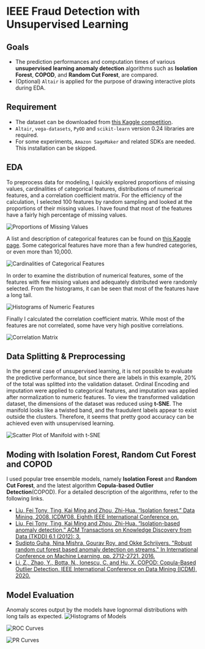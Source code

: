 # IEEE Fraud Detection with Unsupervised Learning
## Goals
* The prediction performances and computation times of various **unsupervised learning anomaly detection** algorithms such as **Isolation Forest**, **COPOD**, and **Random Cut Forest**, are compared.
* (Optional) `Altair` is applied for the purpose of drawing interactive plots during EDA.
  
## Requirement
* The dataset can be downloaded from [this Kaggle competition](https://www.kaggle.com/c/ieee-fraud-detection/).
* `Altair`, `vega-datasets`, `PyOD` and `scikit-learn` version 0.24 libraries are required. 
* For some experiments, `Amazon SageMaker` and related SDKs are needed. This installation can be skipped.
  
## EDA
To preprocess data for modeling, I quickly explored proportions of missing values, cardinalities of categorical features, distributions of numerical features, and a correlation coefficient matrix. For the efficiency of the calculation, I selected 100 features by random sampling and looked at the proportions of their missing values. I have found that most of the features have a fairly high percentage of missing values.
  
![Proportions of Missing Values](https://github.com/aldente0630/fraud-detection-with-unsupervised-learning/blob/b959ce754282ed28d2d43ed079d7d06c214d735e/prop_of_missing_values.png)
  
A list and description of categorical features can be found on [this Kaggle page](https://www.kaggle.com/c/ieee-fraud-detection/data). Some categorical features have more than a few hundred categories, or even more than 10,000.

![Cardinalities of Categorical Features](https://github.com/aldente0630/fraud-detection-with-unsupervised-learning/blob/5eadffe29734da70371e84b06eb73706a1c7731d/card_of_cat_features.png)
  
In order to examine the distribution of numerical features, some of the features with few missing values and adequately distributed were randomly selected. From the histograms, it can be seen that most of the features have a long tail.

![Histograms of Numeric Features](https://github.com/aldente0630/fraud-detection-with-unsupervised-learning/blob/f3336064503ab632af395f9cf75208437963ab76/hist_of_num_features.png)  
  
Finally I calculated the correlation coefficient matrix. While most of the features are not correlated, some have very high positive correlations.

![Correlation Matrix](https://github.com/aldente0630/fraud-detection-with-unsupervised-learning/blob/8d2e8f22179512119765ca5bd9cbdedefc2d990a/corr_matrix.png)

## Data Splitting & Preprocessing
In the general case of unsupervised learning, it is not possible to evaluate the predictive performance, but since there are labels in this example, 20% of the total was splitted into the validation dataset. Ordinal Encoding and imputation were applied to categorical features, and imputation was applied after normalization to numeric features. To view the transformed validation dataset, the dimensions of the dataset was reduced using **t-SNE**. The manifold looks like a twisted band, and the fraudulent labels appear to exist outside the clusters. Therefore, it seems that pretty good accuracy can be achieved even with unsupervised learning.
  
![Scatter Plot of Manifold with t-SNE](https://github.com/aldente0630/fraud-detection-with-unsupervised-learning/blob/84b3aa0258e6820a762707b50ca21d405ab77980/images/scatter_of_manifold.png)

## Moding with Isolation Forest, Random Cut Forest and COPOD
I used popular tree ensemble models, namely **Isolation Forest** and **Random Cut Forest**, and the latest algorithm **Copula-based Outlier Detection**(COPOD). For a detailed description of the algorithms, refer to the following links.
* [Liu, Fei Tony, Ting, Kai Ming and Zhou, Zhi-Hua. “Isolation forest.” Data Mining, 2008. ICDM’08. Eighth IEEE International Conference on.](https://cs.nju.edu.cn/zhouzh/zhouzh.files/publication/icdm08b.pdf?q=isolation-forest)
* [Liu, Fei Tony, Ting, Kai Ming and Zhou, Zhi-Hua. “Isolation-based anomaly detection.” ACM Transactions on Knowledge Discovery from Data (TKDD) 6.1 (2012): 3.](https://cs.nju.edu.cn/zhouzh/zhouzh.files/publication/tkdd11.pdf)
* [Sudipto Guha, Nina Mishra, Gourav Roy, and Okke Schrijvers. "Robust random cut forest based anomaly detection on streams." In International Conference on Machine Learning, pp. 2712-2721. 2016. ](http://proceedings.mlr.press/v48/guha16.pdf)
* [Li, Z., Zhao, Y., Botta, N., Ionescu, C. and Hu, X. COPOD: Copula-Based Outlier Detection. IEEE International Conference on Data Mining (ICDM), 2020.](https://arxiv.org/pdf/2009.09463.pdf)

## Model Evaluation
Anomaly scores output by the models have lognormal distributions with long tails as expected.
![Histograms of Models](https://github.com/aldente0630/fraud-detection-with-unsupervised-learning/blob/03d4bf187332dec8baef687e1fdf4fcafd24466c/images/hist_of_models.png)
  
![ROC Curves](https://github.com/aldente0630/fraud-detection-with-unsupervised-learning/blob/08f4d46f7bfe34df957027e9527441cd92fb96f6/images/roc_curves2.png)
  
![PR Curves](https://github.com/aldente0630/fraud-detection-with-unsupervised-learning/blob/03d4bf187332dec8baef687e1fdf4fcafd24466c/images/pr_curves.png)
